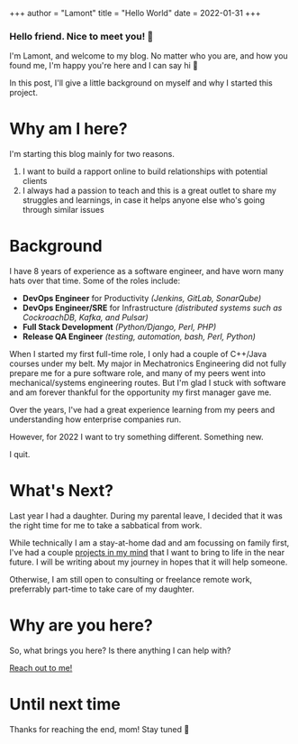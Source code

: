 +++
author = "Lamont"
title = "Hello World"
date = 2022-01-31
+++

### Hello friend. Nice to meet you! 👋

I'm Lamont, and welcome to my blog. No matter who you are, and how you found me, I'm happy you're here and I can say hi 🙂

In this post, I'll give a little background on myself and why I started this project.

# Why am I here?

I'm starting this blog mainly for two reasons.

1. I want to build a rapport online to build relationships with potential clients
2. I always had a passion to teach and this is a great outlet to share my struggles and learnings, in case it helps anyone else who's going through similar issues

# Background

I have 8 years of experience as a software engineer, and have worn many hats over that time. Some of the roles include:
* **DevOps Engineer** for Productivity *(Jenkins, GitLab, SonarQube)*
* **DevOps Engineer/SRE** for Infrastructure *(distributed systems such as CockroachDB, Kafka, and Pulsar)*
* **Full Stack Development** *(Python/Django, Perl, PHP)*
* **Release QA Engineer** *(testing, automation, bash, Perl, Python)*

When I started my first full-time role, I only had a couple of C++/Java courses under my belt. My major in Mechatronics Engineering did not fully prepare me for a pure software role, and many of my peers went into mechanical/systems engineering routes. But I'm glad I stuck with software and am forever thankful for the opportunity my first manager gave me.

Over the years, I've had a great experience learning from my peers and understanding how enterprise companies run.

However, for 2022 I want to try something different. Something new.

I quit.

# What's Next?

Last year I had a daughter. During my parental leave, I decided that it was the right time for me to take a sabbatical from work. 

While technically I am a stay-at-home dad and am focussing on family first, I've had a couple [projects in my mind](/posts/2022-theme) that I want to bring to life in the near future. I will be writing about my journey in hopes that it will help someone.

Otherwise, I am still open to consulting or freelance remote work, preferrably part-time to take care of my daughter.

# Why are you here?
So, what brings you here? Is there anything I can help with?

[Reach out to me!](/contact)

# Until next time
Thanks for reaching the end, mom! Stay tuned 🙂
